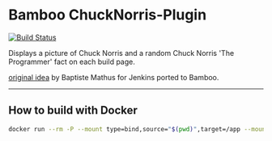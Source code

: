 # Bamboo ChuckNorris-Plugin 
[![Build Status](https://travis-ci.com/sknopp/bamboo-chuck-norris-plugin.svg?branch=master)](https://travis-ci.com/sknopp/bamboo-chuck-norris-plugin)

Displays a picture of Chuck Norris and a random Chuck Norris 'The Programmer' fact on each build page.

[original idea](https://plugins.jenkins.io/chucknorris) by Baptiste Mathus for Jenkins ported to Bamboo.

---

## How to build with Docker

```bash
docker run --rm -P --mount type=bind,source="$(pwd)",target=/app --mount source=atlasmvncache,target=/root/.m2/repository sknopp94/atlassdkwithfirefoxselenium package
```

